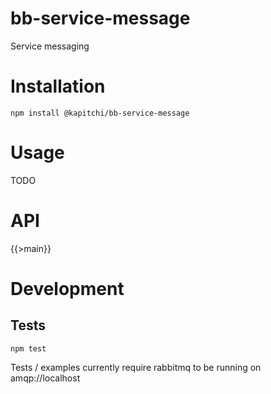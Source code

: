 # bb-service-message

Service messaging

# Installation

```
npm install @kapitchi/bb-service-message
```

# Usage

TODO

# API

{{>main}}

# Development

## Tests

```
npm test
```

Tests / examples currently require rabbitmq to be running on amqp://localhost
